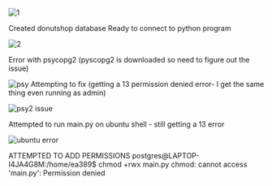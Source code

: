 ![1](https://github.com/E2codes/635-Midterm/assets/99756272/69a5f956-c09b-49b2-ad2b-16ff1df6940f)


Created donutshop database 
Ready to connect to python program

![2](https://github.com/E2codes/635-Midterm/assets/99756272/4bd63a68-aa52-42b0-80bb-547740c0f399)


Error with psycopg2 (pyscopg2 is downloaded so need to figure out the issue)

![psy](https://github.com/E2codes/635-Midterm/assets/99756272/3124ae66-2034-4813-9820-5d05996edc17)
Attempting to fix (getting a 13 permission denied error- I get the same thing even running as admin)

![psy2 issue](https://github.com/E2codes/635-Midterm/assets/99756272/59c15a23-6004-4d1c-8d0c-cfeeaca324f4)


Attempted to run main.py on ubuntu shell - still getting a 13 error 


![ubuntu error](https://github.com/E2codes/635-Midterm/assets/99756272/8a3f02f9-9f2b-4766-8b28-f8bf3ef77635)

ATTEMPTED TO ADD PERMISSIONS
postgres@LAPTOP-I4JA4G8M:/home/ea389$ chmod +rwx main.py
chmod: cannot access 'main.py': Permission denied
